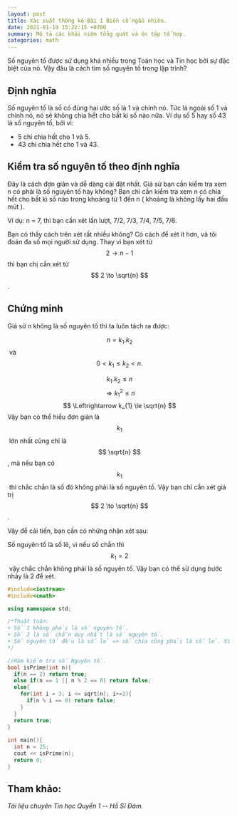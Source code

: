 ```yaml
---
layout: post
title: Xác suất thống kê-Bài 1 Biến cố ngẫu nhiên.
date: 2021-01-19 15:22:15 +0700
summary: Mô tả các khái niệm tổng quát và ôn tập tổ hợp.
categories: math
---
```


Số nguyên tố được sử dụng khá nhiều trong Toán học và Tin học bởi sự đặc biệt của nó. Vậy đâu là cách tìm số nguyên tố trong lập trình?

## Định nghĩa

Số nguyên tố là số có đúng hai ước số là 1 và chính nó. Tức là ngoài số 1 và chính nó, nó sẽ không chia hết cho bất kì số nào nữa. Ví dụ số 5 hay số 43 là số nguyên tố, bởi vì:

- 5 chỉ chia hết cho 1 và 5.
- 43 chỉ chia hết cho 1 và 43.

## Kiểm tra số nguyên tố theo định nghĩa

Đây là cách đơn giản và dễ dàng cài đặt nhất. Giả sử bạn cần kiểm tra xem n có phải là số nguyên tố hay không? Bạn chỉ cần kiểm tra xem n có chia hết cho bất kì số nào trong khoảng từ 1 đến n ( khoảng là không lấy hai đầu mút ).

Ví dụ: n = 7, thì bạn cần xét lần lượt, 7/2, 7/3, 7/4, 7/5, 7/6.

Bạn có thấy cách trên xét rất nhiều không? Có cách để xét ít hơn, và tôi đoán đa số mọi người sử dụng. Thay vì bạn xét từ $$ 2 \to n -1  $$ thì bạn chị cần xét từ $$ 2 \to \sqrt{n} $$.

## Chứng minh

Giả sử n không là số nguyên tố thì ta luôn tách ra được:

$$ n = k_{1} . k_{2} $$ và $$ 0 < k_{1} \le k_{2} < n. $$

$$ k_{1}.k_{2} \le n $$
$$ \Rightarrow k_{1}^{2} \le n $$
$$ \Leftrightarrow k_{1} \le \sqrt{n} $$
Vậy bạn có thể hiểu đơn giản là $$ k_{1} $$​ lớn nhất cũng chỉ là $$ \sqrt{n} $$ , mà nếu bạn có $$ k_{1}​ $$ thì chắc chắn là số đó không phải là số nguyên tố. Vậy bạn chỉ cần xét giá trị $$ 2 \to \sqrt{n} $$​.

Vậy để cải tiến, bạn cần có những nhận xét sau:

Số nguyên tố là số lẻ, vì nếu số chẵn thì $$ k_{1} = 2 $$ vậy chắc chắn không phải là số nguyên tố. Vậy bạn có thể sử dụng bước nhảy là 2 để xét.

```cpp
#include<iostream>
#include<cmath>

using namespace std;

/*Thuật toán:
+ Số 1 không phải là số nguyên tố.
+ Số 2 là số chẵn duy nhất là số nguyên tố.
+ Số nguyên tố đều là số lẻ => số chia cũng phải là số lẻ. Vì số lẻ không thể chia hết cho số chẵn được.
*/

//Hàm kiểm tra số Nguyên tố.
bool isPrime(int n){
  if(n == 2) return true;
  else if(n == 1 || n % 2 == 0) return false;
  else{
    for(int i = 3; i <= sqrt(n); i+=2){
      if(n % i == 0) return false;
    }
  }
  return true;
}
 
int main(){
  int n = 25;
  cout << isPrime(n);
  return 0;
}
```
## Tham khảo:
*Tài liệu chuyên Tin học Quyển 1 -- Hồ Sĩ Đàm.*
